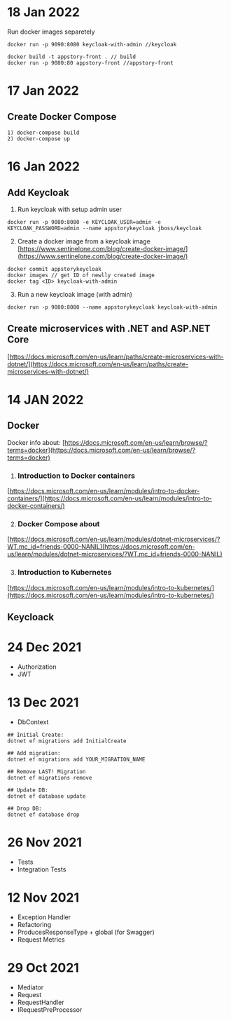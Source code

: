 # 18 Jan 2022
Run docker images separetely
```
docker run -p 9090:8080 keycloak-with-admin //keycloak

docker build -t appstory-front . // build
docker run -p 9080:80 appstory-front //appstory-front
```

# 17 Jan 2022
## Create Docker Compose
```
1) docker-compose build
2) docker-compose up
```

# 16 Jan 2022

## Add Keycloak
1) Run keycloak with setup admin user
```
docker run -p 9080:8080 -e KEYCLOAK_USER=admin -e KEYCLOAK_PASSWORD=admin --name appstorykeycloak jboss/keycloak
```

2) Create a docker image from a keycloak image [https://www.sentinelone.com/blog/create-docker-image/](https://www.sentinelone.com/blog/create-docker-image/)
```
docker commit appstorykeycloak
docker images // get ID of newlly created image
docker tag <ID> keycloak-with-admin
```

3) Run a new keycloak image (with admin)
```
docker run -p 9080:8080 --name appstorykeycloak keycloak-with-admin
```

## Create microservices with .NET and ASP.NET Core
[https://docs.microsoft.com/en-us/learn/paths/create-microservices-with-dotnet/](https://docs.microsoft.com/en-us/learn/paths/create-microservices-with-dotnet/)

# 14 JAN 2022

## Docker

Docker info about: [https://docs.microsoft.com/en-us/learn/browse/?terms=docker](https://docs.microsoft.com/en-us/learn/browse/?terms=docker)

1) ### Introduction to Docker containers
[https://docs.microsoft.com/en-us/learn/modules/intro-to-docker-containers/](https://docs.microsoft.com/en-us/learn/modules/intro-to-docker-containers/)

2) ### Docker Compose about
[https://docs.microsoft.com/en-us/learn/modules/dotnet-microservices/?WT.mc_id=friends-0000-NANIL](https://docs.microsoft.com/en-us/learn/modules/dotnet-microservices/?WT.mc_id=friends-0000-NANIL)

3) ### Introduction to Kubernetes
[https://docs.microsoft.com/en-us/learn/modules/intro-to-kubernetes/](https://docs.microsoft.com/en-us/learn/modules/intro-to-kubernetes/)


## Keycloack

# 24 Dec 2021
+ Authorization
+ JWT

# 13 Dec 2021
+ DbContext


```
## Initial Create:
dotnet ef migrations add InitialCreate

## Add migration:
dotnet ef migrations add YOUR_MIGRATION_NAME

## Remove LAST! Migration
dotnet ef migrations remove

## Update DB:
dotnet ef database update

## Drop DB:
dotnet ef database drop
```

# 26 Nov 2021
+ Tests
+ Integration Tests

# 12 Nov 2021
+ Exception Handler
+ Refactoring
+ ProducesResponseType + global  (for Swagger)
+ Request Metrics

# 29 Oct 2021
+ Mediator
+ Request
+ RequestHandler
+ IRequestPreProcessor
